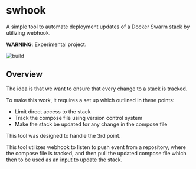 # swhook

A simple tool to automate deployment updates of a Docker Swarm stack by
utilizing webhook.

**WARNING**: Experimental project.

![build](https://github.com/rez-go/swhook/workflows/Build/badge.svg)

## Overview

The idea is that we want to ensure that every change to a stack is tracked.

To make this work, it requires a set up which outlined in these points:

  - Limit direct access to the stack
  - Track the compose file using version control system
  - Make the stack be updated for any change in the compose file

This tool was designed to handle the 3rd point.

This tool utilizes webhook to listen to push event from a repository, where
the compose file is tracked, and then pull the updated compose file which then
to be used as an input to update the stack.
